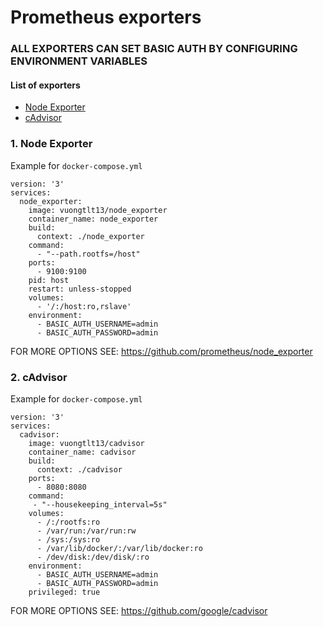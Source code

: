 # Prometheus exporters

### ALL EXPORTERS CAN SET BASIC AUTH BY CONFIGURING ENVIRONMENT VARIABLES


#### List of exporters
- [Node Exporter](https://hub.docker.com/r/vuongtlt13/node-exporter)
- [cAdvisor](https://hub.docker.com/r/vuongtlt13/cadvisor)


### 1. Node Exporter

Example for `docker-compose.yml`
```
version: '3'
services:
  node_exporter:
    image: vuongtlt13/node_exporter
    container_name: node_exporter
    build:
      context: ./node_exporter
    command:
      - "--path.rootfs=/host"
    ports:
      - 9100:9100
    pid: host
    restart: unless-stopped
    volumes:
      - '/:/host:ro,rslave'
    environment:
      - BASIC_AUTH_USERNAME=admin
      - BASIC_AUTH_PASSWORD=admin
```

FOR MORE OPTIONS SEE: https://github.com/prometheus/node_exporter


### 2. cAdvisor

Example for `docker-compose.yml`
```
version: '3'
services:
  cadvisor:
    image: vuongtlt13/cadvisor
    container_name: cadvisor
    build:
      context: ./cadvisor
    ports:
      - 8080:8080
    command: 
     - "--housekeeping_interval=5s"
    volumes:
      - /:/rootfs:ro
      - /var/run:/var/run:rw
      - /sys:/sys:ro
      - /var/lib/docker/:/var/lib/docker:ro
      - /dev/disk:/dev/disk/:ro
    environment:
      - BASIC_AUTH_USERNAME=admin
      - BASIC_AUTH_PASSWORD=admin
    privileged: true
```

FOR MORE OPTIONS SEE: https://github.com/google/cadvisor
